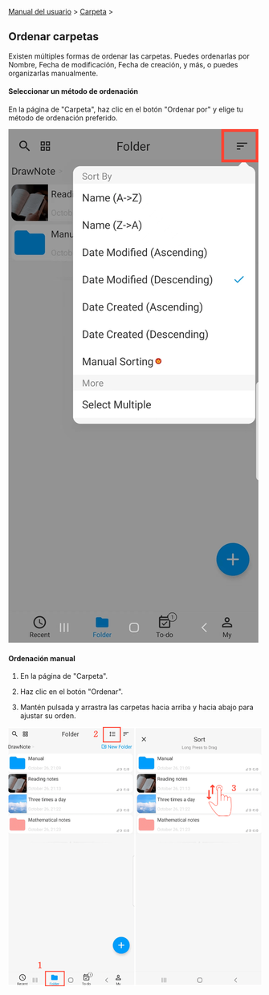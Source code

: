 [Manual del usuario](/dragonnest/drawnote/manual/es) > [Carpeta](/dragonnest/drawnote/manual/es/folder) >

Ordenar carpetas
---
Existen múltiples formas de ordenar las carpetas. Puedes ordenarlas por Nombre, Fecha de modificación, Fecha de creación, y más, o puedes organizarlas manualmente.

#### Seleccionar un método de ordenación
En la página de "Carpeta", haz clic en el botón "Ordenar por" y elige tu método de ordenación preferido.

![Seleccionar método de ordenación](imgs/sort_folders.png)

#### Ordenación manual
1. En la página de "Carpeta".

2. Haz clic en el botón "Ordenar".

3. Mantén pulsada y arrastra las carpetas hacia arriba y hacia abajo para ajustar su orden.

![Ordenación manual](imgs/manual_sorting1.png)